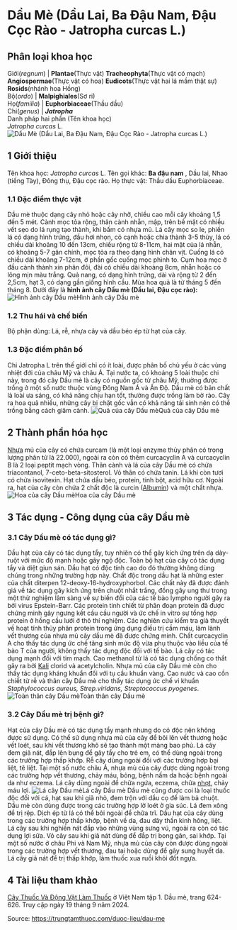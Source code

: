 # Dầu Mè (Dầu Lai, Ba Đậu Nam, Đậu Cọc Rào - Jatropha curcas L.)

Phân loại khoa học  
---  
Giới(_regnum_) |  **Plantae**(Thực vật) **Tracheophyta**(Thực vật có mạch) **Angiospermae**(Thực vật có hoa) **Eudicots**(Thực vật hai lá mầm thật sự) **Rosids**(nhánh hoa Hồng)  
Bộ(_ordo_) | **Malpighiales**(Sơ ri)  
Họ(_familia_) | **Euphorbiaceae**(Thầu dầu)  
Chi(_genus_) | **_Jatropha_**  
Danh pháp hai phần (Tên khoa học)  
_Jatropha curcas_ L.  
![Dầu Mè \(Dầu Lai, Ba Đậu Nam, Đậu Cọc Rào - Jatropha curcas L.\)](https://trungtamthuoc.com/images/others/cay-dau-me-6173.jpg)
##  1 Giới thiệu
Tên khoa học: _Jatropha curcas_ L.
Tên gọi khác: **Ba đậu nam** , Dầu lai, Nhao (tiếng Tày), Đông thụ, Đậu cọc rào.
Họ thực vật: Thầu dầu Euphorbiaceae.
### 1.1 Đặc điểm thực vật
Dầu mè thuộc dạng cây nhỏ hoặc cây nhỡ, chiều cao mỗi cây khoảng 1,5 đến 5 mét.
Cành mọc tỏa rộng, thân cành nhẵn, mập, trên bề mặt có nhiều vết sẹo do lá rụng tạo thành, khi bấm có nhựa mủ.
Lá cây mọc so le, phiến lá có dạng hình trứng, đầu hơi nhọn, có cạnh hoặc chia thành 3-5 thùy, lá có chiều dài khoảng 10 đến 13cm, chiều rộng từ 8-11cm, hai mặt của lá nhẵn, có khoảng 5-7 gân chính, mọc tỏa ra theo dạng hình chân vịt. Cuống lá có chiều dài khoảng 7-12cm, ở phần gốc cuống mọc phình to.
Cụm hoa mọc ở đầu cành thành xin phân đôi, đài có chiều dài khoảng 8cm, nhẵn hoặc có lông mịn màu trắng.
Quả nang, có dạng hình trứng, dài và rộng từ 2 đến 2,5cm, hạt 3, có dạng gần giống hình cầu.
Mùa hoa quả là từ tháng 5 đến tháng 8.
Dưới đây là **hình ảnh cây Dầu mè (Dầu lai, Đậu cọc rào):**
![Hình ảnh cây Dầu mè](https://trungtamthuoc.com/images/item/cay-dau-me-0.jpg)Hình ảnh cây Dầu mè
### 1.2 Thu hái và chế biến
Bộ phận dùng: Lá, rễ, nhựa cây và dầu béo ép từ hạt của cây.
### 1.3 Đặc điểm phân bố
Chi Jatropha L trên thế giới chỉ có ít loài, được phân bố chủ yếu ở các vùng nhiệt đới của châu Mỹ và châu Á.
Tại nước ta, có khoảng 5 loài thuộc chi này, trong đó cây Dầu mè là cây có nguồn gốc từ châu Mỹ, thường được trồng ở một số nước thuộc vùng Đông Nam Á và Ấn Độ.
Dầu mè có bản chất là loài ưa sáng, có khả năng chịu hạn tốt, thường được trồng làm bờ rào. Cây ra hoa quả nhiều, những cây bị chặt gốc vẫn có khả năng tái sinh nên có thể trồng bằng cách giâm cành.
![Quả của cây Dầu mè](https://trungtamthuoc.com/images/item/cay-dau-me-1.jpg)Quả của cây Dầu mè
##  2 Thành phần hóa học
[Nhựa](https://trungtamthuoc.com/hoat-chat/nhua "Nhựa") mủ của cây có chứa curcam (là một loại enzyme thủy phân có trọng lượng phân tử là 22.000), ngoài ra còn có thêm curcacyclin A và curcacyclin B là 2 loại peptit mạch vòng.
Thân cành và lá của cây Dầu mè có chứa triacontanol, 7-ceto-beta-sitosterol.
Vỏ thân có chứa tanin.
Lá khi còn tươi có chứa isovitexin.
Hạt chứa dầu béo, protein, tinh bột, acid hữu cơ. Ngoài ra, hạt của cây còn chứa 2 chất độc là curcin ([Albumin](https://trungtamthuoc.com/hoat-chat/albumin "Albumin")) và một chất nhựa.
![Hoa của cây Dầu mè](https://trungtamthuoc.com/images/item/cay-dau-me-2.jpg)Hoa của cây Dầu mè
##  3 Tác dụng - Công dụng của cây Dầu mè
### 3.1 Cây Dầu mè có tác dụng gì?
Dầu hạt của cây có tác dụng tẩy, tuy nhiên có thể gây kích ứng trên dạ dày-ruột với mức độ mạnh hoặc gây ngộ độc.
Toàn bộ hạt của cây có tác dụng tẩy và diệt giun sán. Dầu hạt có độc tính cao do đó thường không dùng chúng trong những trường hợp này.
Chất độc trong dầu hạt là những ester của chất diterpen 12-deoxy-16-hydroxyphorbol. Các chất này đã được đánh giá về tác dụng gây kích ứng trên chuột nhắt trắng, đồng gây ung thư trong một thử nghiệm lâm sàng về sự biến đổi của các tế bào lympho người gây ra bởi virus Epstein-Barr.
Các protein tinh chiết từ phân đoạn protein đã được chứng minh gây ngưng kết cầu cầu người và ức chế in vitro sự tổng hợp protein ở hồng cầu lưới ở thỏ thí nghiệm. Các nghiên cứu kiểm tra giả thuyết về hoạt tính thủy phân protein trong ứng dụng điều trị cầm máu, làm lành vết thương của nhựa mủ cây dầu mè đã được chứng minh.
Chất curcacyclin A cho thấy tác dụng ức chế tăng sinh mức độ vừa phụ thuộc vào liều của tế bào T của người, không thấy tác dụng độc đối với tế bào.
Lá cây có tác dụng mạnh đối với tim mạch. Cao methanol từ lá có tác dụng chống co thắt gây ra bởi [Kali](https://trungtamthuoc.com/hoat-chat/kali "Kali") clorid và acetylcholin.
Nhựa mủ của cây Dầu mè còn cho thấy tác dụng kháng khuẩn đối với tụ cầu khuẩn vàng.
Cao nước và cao cồn chiết từ rễ và thân cây Dầu mè cho thấy tác dụng ức chế vi khuẩn _Staphylococcus aureus, Strep.viridans, Streptococcus pyogenes_.
![Toàn thân cây Dầu mè](https://trungtamthuoc.com/images/item/cay-dau-me-3.jpg)Toàn thân cây Dầu mè
### 3.2 Cây Dầu mè trị bệnh gì?
Hạt của cây Dầu mè có tác dụng tẩy mạnh nhưng do có độc nên không được sử dụng.
Có thể sử dụng nhựa mủ của cây để bôi lên vết thương hoặc vết loét, sau khi vết thương khô sẽ tạo thành một màng bao phủ.
Lá cây đem giã nát, đắp lên bụng để gây tẩy cho trẻ em, có thể dùng ngoài trong các trường hợp thấp khớp.
Rễ cây dùng ngoài đối với các trường hợp bại liệt, tê liệt.
Tại một số nước châu Á, nhựa mủ của cây được dùng ngoài trong các trường hợp vết thương, chảy máu, bỏng, bệnh nấm da hoặc bệnh ngoài da như eczema. Lá cây dùng ngoài để chữa ngứa, eczema, chữa [nhọt](https://trungtamthuoc.com/bai-viet/nhot "nhọt"), chảy máu lợi.
![Lá cây Dầu mè](https://trungtamthuoc.com/images/item/cay-dau-me-4.jpg)Lá cây Dầu mè
Dầu mè cũng được coi là loại thuốc độc đối với cá, hạt sau khi giã nhỏ, đem trộn với dầu cọ để làm bả chuột.
Dầu mè còn dùng được trong các trường hợp lở loét ở gia súc. Lá đem xông để trị rệp. Dịch ép từ lá có thể bôi ngoài để chữa trĩ.
Dầu hạt của cây dùng trong các trường hợp thấp khớp, bệnh về da, đau dây thần kinh hông, liệt.
Lá cây sau khi nghiền nát đắp vào những vùng sưng vú, ngoài ra còn có tác dụng lợi sữa.
Vỏ cây sau khi giã nát dùng để đắp trị bong gân, sai khớp.
Tại một số nước ở châu Phi và Nam Mỹ, nhựa mủ của cây còn được dùng ngoài trong các trường hợp vết thương, đau tai hoặc dùng để gây sung huyết da.
Lá cây giã nát để trị thấp khớp, làm thuốc xua ruồi khỏi đốt ngựa.
##  4 Tài liệu tham khảo
[Cây Thuốc Và Động Vật Làm Thuốc](https://trungtamthuoc.com/bai-viet/doc-online-va-tai-mien-phi-pdf-sach-cay-thuoc-va-dong-vat-lam-thuoc-o-viet-nam "Cây Thuốc Và Động Vật Làm Thuốc") ở Việt Nam tập 1. Dầu mè, trang 624-626. Truy cập ngày 19 tháng 9 năm 2024.


Source: https://trungtamthuoc.com/duoc-lieu/dau-me